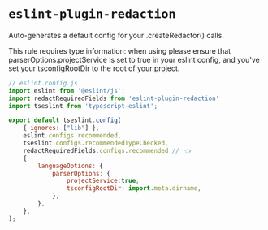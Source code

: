 # `eslint-plugin-redaction`

Auto-generates a default config for your .createRedactor() calls.

This rule requires type information: when using please ensure that parserOptions.projectService is set to true in your eslint config,
and you've set your tsconfigRootDir to the root of your project.

```js
// eslint.config.js
import eslint from '@eslint/js';
import redactRequiredFields from 'eslint-plugin-redaction'
import tseslint from 'typescript-eslint';

export default tseslint.config(
    { ignores: ["lib"] },
    eslint.configs.recommended,
    tseslint.configs.recommendedTypeChecked,
    redactRequiredFields.configs.recommended // 👈
    {
        languageOptions: {
            parserOptions: {
                projectService:true,
                tsconfigRootDir: import.meta.dirname,
            },
        },
    },
);
```

